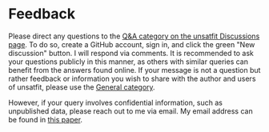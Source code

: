 # Feedback
Please direct any questions to the [Q&A category on the unsatfit Discussions page](https://github.com/sekika/unsatfit/discussions/categories/q-a). To do so, create a GitHub account, sign in, and click the green "New discussion" button. I will respond via comments. It is recommended to ask your questions publicly in this manner, as others with similar queries can benefit from the answers found online. If your message is not a question but rather feedback or information you wish to share with the author and users of unsatfit, please use the [General category](https://github.com/sekika/unsatfit/discussions/categories/general).

However, if your query involves confidential information, such as unpublished data, please reach out to me via email. My email address can be found in [this paper](https://doi.org/10.1002/vzj2.20168).
